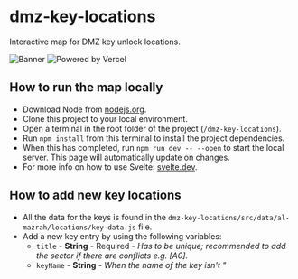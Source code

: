 # dmz-key-locations

Interactive map for DMZ key unlock locations.

![Banner](https://github.com/SjorsWijsman/dmz-key-locations/blob/main/static/banner.jpg?raw=true)
![Powered by Vercel](https://github.com/SjorsWijsman/dmz-key-locations/blob/main/assets/powered-by-vercel.svg?raw=true)

## How to run the map locally

- Download Node from [nodejs.org](https://nodejs.org/en/).
- Clone this project to your local environment.
- Open a terminal in the root folder of the project (`/dmz-key-locations`).
- Run `npm install` from this terminal to install the project dependencies.
- When this has completed, run `npm run dev -- --open` to start the local server. This page will automatically update on changes.
- For more info on how to use Svelte: [svelte.dev](https://svelte.dev/).

## How to add new key locations

- All the data for the keys is found in the `dmz-key-locations/src/data/al-mazrah/locations/key-data.js` file.
- Add a new key entry by using the following variables:
  - `title` - **String** - Required - _Has to be unique; recommended to add the sector if there are conflicts e.g. [A0]._
  - `keyName` - **String** - _When the name of the key isn't "<title> Key" you aa custom key name is added._
  - `location` - **Object with x & y coordinates** - Required - _Map coordinates are shown in the bottom left._
  - `description` - **List of Strings** - _Every list item is a paragraph, supports html tags._
  - `video` - **String** - _Link to a video on YouTube, only uses the video id, e.g. `https://www.youtube.com/watch?v=xvFZjo5PgG0` = `xvFZjo5PgG0`_
  - `tags` - **List of Strings** - _Accepted values: `"mission"`, `"fortress"`_
- Regenerate the `keys.js` file by running `npm run generate-key-data`. This automatically generates ids for every key location, used as a unique identifier in the application.
